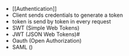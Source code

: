 - [[Authentication]]
- Client sends credentials to generate a token
- token is send by token in every request
- SWT (Simple Web Tokens)
- JWT (JSON Web Tokens)#
- Oauth (Open Authorization)
- SAML ()